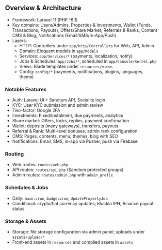 ## Overview & Architecture

- Framework: Laravel 11 (PHP ^8.1)
- Key domains: Users/Admins, Properties & Investments, Wallet (Funds, Transactions, Payouts), Offers/Share Market, Referrals & Ranks, Content CMS & Blog, Notifications (Email/SMS/In-App/Push)
- Layers:
  - HTTP: Controllers under `app/Http/Controllers` for Web, API, Admin
  - Domain: Eloquent models in `app/Models`
  - Services: `app/Services/*` (payments, localization, notify)
  - Jobs & Schedules: `app/Jobs/*`, scheduled in `app/Console/Kernel.php`
  - Views: Blade templates under `resources/views`
  - Config: `config/*` (payments, notifications, plugins, languages, theme)

### Notable Features
- Auth: Laravel UI + Sanctum API, Socialite login
- KYC: User KYC submission and admin review
- Two-factor: Google 2FA
- Investments: Fixed/instalment, due payments, analytics
- Share market: Offers, locks, replies, payment confirmation
- Wallet: deposits (many gateways), transfers, payouts
- Referral & Rank: Multi-level bonuses; admin rank configuration
- CMS: Pages, contents, menu, themes, blog with SEO
- Notifications: Email, SMS, in-app via Pusher, push via Firebase

### Routing
- Web routes: `routes/web.php`
- API routes: `routes/api.php` (Sanctum protected groups)
- Admin routes: `routes/admin.php` with `admin_prefix`

### Schedules & Jobs
- Daily: `main:cron`, `badge:cron`, `UpdatePropertyJob`
- Conditional: crypto/fiat currency updates; BlockIo IPN, Binance payout status

### Storage & Assets
- Storage: file storage configuration via admin panel; uploads under `assets/upload/*`
- Front-end assets in `resources` and compiled assets in `assets`
